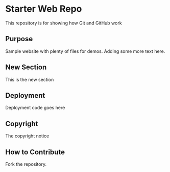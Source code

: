 # Starter Web Repo

This repository is for showing how Git and GitHub work

## Purpose

Sample website with plenty of files for demos. Adding some more text here.

## New Section

This is the new section

## Deployment

Deployment code goes here

## Copyright
The copyright notice

## How to Contribute

Fork the repository.